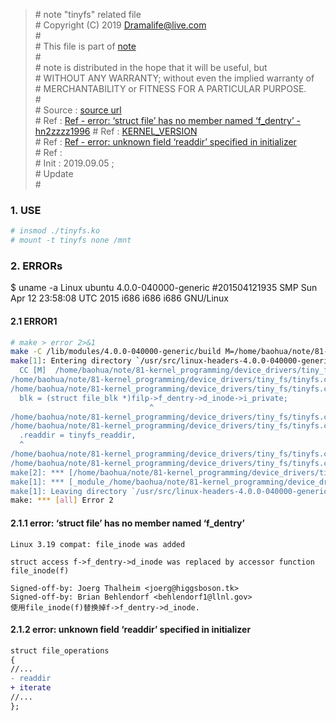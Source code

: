 > \# note "tinyfs" related file  
\# Copyright (C) 2019 Dramalife@live.com  
\#   
\# This file is part of [note](https://github.com/Dramalife/note.git)  
\#   
\# note is distributed in the hope that it will be useful, but  
\# WITHOUT ANY WARRANTY; without even the implied warranty of  
\# MERCHANTABILITY or FITNESS FOR A PARTICULAR PURPOSE.  
\#  
\# Source :  [source url](https://mp.weixin.qq.com/s/Sidfn8CZn4KxKh6xMH2uJQ)   
\# Ref : [Ref - error: ‘struct file’ has no member named ‘f_dentry’ - hn2zzzz1996](https://blog.csdn.net/hn2zzzz1996/article/details/79496282)
\# Ref : [KERNEL_VERSION](https://blog.csdn.net/whatday/article/details/98460720)  
\# Ref : [Ref - error: unknown field ‘readdir’ specified in initializer](https://blog.csdn.net/xiaominthere/article/details/17548949?utm_source=blogxgwz4)   
\# Ref :    
\# Init : 2019.09.05 ;   
\# Update   
\#  
  


### 1. USE

```bash
# insmod ./tinyfs.ko
# mount -t tinyfs none /mnt
```


### 2. ERRORs

$ uname -a
Linux ubuntu 4.0.0-040000-generic #201504121935 SMP Sun Apr 12 23:58:08 UTC 2015 i686 i686 i686 GNU/Linux

#### 2.1 ERROR1

```bash
# make > error 2>&1
make -C /lib/modules/4.0.0-040000-generic/build M=/home/baohua/note/81-kernel_programming/device_drivers/tiny_fs modules
make[1]: Entering directory `/usr/src/linux-headers-4.0.0-040000-generic'
  CC [M]  /home/baohua/note/81-kernel_programming/device_drivers/tiny_fs/tinyfs.o
/home/baohua/note/81-kernel_programming/device_drivers/tiny_fs/tinyfs.c: In function ‘tinyfs_readdir’:
/home/baohua/note/81-kernel_programming/device_drivers/tiny_fs/tinyfs.c:65:31: error: ‘struct file’ has no member named ‘f_dentry’
  blk = (struct file_blk *)filp->f_dentry->d_inode->i_private;
                               ^
/home/baohua/note/81-kernel_programming/device_drivers/tiny_fs/tinyfs.c: At top level:
/home/baohua/note/81-kernel_programming/device_drivers/tiny_fs/tinyfs.c:130:2: error: unknown field ‘readdir’ specified in initializer
  .readdir = tinyfs_readdir,
  ^
/home/baohua/note/81-kernel_programming/device_drivers/tiny_fs/tinyfs.c:130:2: warning: initialization from incompatible pointer type [enabled by default]
/home/baohua/note/81-kernel_programming/device_drivers/tiny_fs/tinyfs.c:130:2: warning: (near initialization for ‘tinyfs_dir_operations.llseek’) [enabled by default]
make[2]: *** [/home/baohua/note/81-kernel_programming/device_drivers/tiny_fs/tinyfs.o] Error 1
make[1]: *** [_module_/home/baohua/note/81-kernel_programming/device_drivers/tiny_fs] Error 2
make[1]: Leaving directory `/usr/src/linux-headers-4.0.0-040000-generic'
make: *** [all] Error 2
```

#### 2.1.1  error: ‘struct file’ has no member named ‘f_dentry’

```
Linux 3.19 compat: file_inode was added

struct access f->f_dentry->d_inode was replaced by accessor function
file_inode(f)

Signed-off-by: Joerg Thalheim <joerg@higgsboson.tk>
Signed-off-by: Brian Behlendorf <behlendorf1@llnl.gov>
使用file_inode(f)替换掉f->f_dentry->d_inode.
```

#### 2.1.2  error: unknown field ‘readdir’ specified in initializer

```diff
struct file_operations
{
//...
- readdir
+ iterate
//...
};
```

